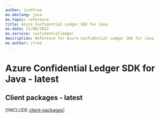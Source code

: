 ```yaml
---
author: joshfree
ms.devlang: java
ms.topic: reference
title: Azure Confidential Ledger SDK for Java
ms.data: 11/08/2022
ms.service: confidentialledger
description: Reference for Azure Confidential Ledger SDK for Java
ms.author: jfree
---
```

# Azure Confidential Ledger SDK for Java - latest

## Client packages - latest
[!INCLUDE [client-packages](confidential-ledger-client-index.md)]